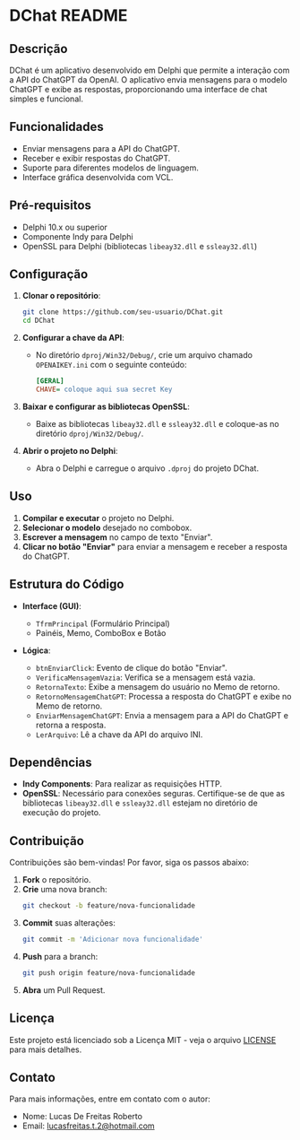 # DChat README

## Descrição

DChat é um aplicativo desenvolvido em Delphi que permite a interação com a API do ChatGPT da OpenAI. O aplicativo envia mensagens para o modelo ChatGPT e exibe as respostas, proporcionando uma interface de chat simples e funcional.

## Funcionalidades

- Enviar mensagens para a API do ChatGPT.
- Receber e exibir respostas do ChatGPT.
- Suporte para diferentes modelos de linguagem.
- Interface gráfica desenvolvida com VCL.

## Pré-requisitos

- Delphi 10.x ou superior
- Componente Indy para Delphi
- OpenSSL para Delphi (bibliotecas `libeay32.dll` e `ssleay32.dll`)

## Configuração

1. **Clonar o repositório**:
    ```sh
    git clone https://github.com/seu-usuario/DChat.git
    cd DChat
    ```

2. **Configurar a chave da API**:
    - No diretório `dproj/Win32/Debug/`, crie um arquivo chamado `OPENAIKEY.ini` com o seguinte conteúdo:
      ```ini
      [GERAL]
      CHAVE= coloque aqui sua secret Key
      ```

3. **Baixar e configurar as bibliotecas OpenSSL**:
    - Baixe as bibliotecas `libeay32.dll` e `ssleay32.dll` e coloque-as no diretório `dproj/Win32/Debug/`.

4. **Abrir o projeto no Delphi**:
    - Abra o Delphi e carregue o arquivo `.dproj` do projeto DChat.

## Uso

1. **Compilar e executar** o projeto no Delphi.
2. **Selecionar o modelo** desejado no combobox.
3. **Escrever a mensagem** no campo de texto "Enviar".
4. **Clicar no botão "Enviar"** para enviar a mensagem e receber a resposta do ChatGPT.

## Estrutura do Código

- **Interface (GUI)**:
  - `TfrmPrincipal` (Formulário Principal)
  - Painéis, Memo, ComboBox e Botão

- **Lógica**:
  - `btnEnviarClick`: Evento de clique do botão "Enviar".
  - `VerificaMensagemVazia`: Verifica se a mensagem está vazia.
  - `RetornaTexto`: Exibe a mensagem do usuário no Memo de retorno.
  - `RetornoMensagemChatGPT`: Processa a resposta do ChatGPT e exibe no Memo de retorno.
  - `EnviarMensagemChatGPT`: Envia a mensagem para a API do ChatGPT e retorna a resposta.
  - `LerArquivo`: Lê a chave da API do arquivo INI.

## Dependências

- **Indy Components**: Para realizar as requisições HTTP.
- **OpenSSL**: Necessário para conexões seguras. Certifique-se de que as bibliotecas `libeay32.dll` e `ssleay32.dll` estejam no diretório de execução do projeto.

## Contribuição

Contribuições são bem-vindas! Por favor, siga os passos abaixo:

1. **Fork** o repositório.
2. **Crie** uma nova branch:
    ```sh
    git checkout -b feature/nova-funcionalidade
    ```
3. **Commit** suas alterações:
    ```sh
    git commit -m 'Adicionar nova funcionalidade'
    ```
4. **Push** para a branch:
    ```sh
    git push origin feature/nova-funcionalidade
    ```
5. **Abra** um Pull Request.

## Licença

Este projeto está licenciado sob a Licença MIT - veja o arquivo [LICENSE](LICENSE) para mais detalhes.

## Contato

Para mais informações, entre em contato com o autor:

- Nome: Lucas De Freitas Roberto
- Email: lucasfreitas.t.2@hotmail.com
